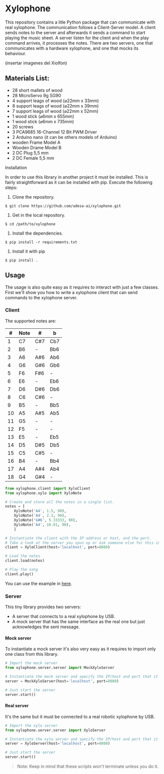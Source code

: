 # Xylophone

This repository contains a litle Python package that can communicate with real xylophone.
The communication follows a Client-Server model.
A client sends notes to the server and afterwards it sends a command to start playing the music sheet.
A server listen for the client and when the play command arrives, it processes the notes.
There are two servers, one that communicates with a hardware xylophone, and one that mocks its behaviour.

(insertar imagenes del Xiolfon) 

## Materials List: 

<ul> 
<li> 28 short mallets of wood 
<li> 28 MicroServo 9g  SG90 
<li> 4 support leags of wood (⌀22mm x 33mm)
<li> 8 support leags of wood (⌀22mm x 39mm)      
<li> 7 support leags of wood (⌀22mm x 52mm)
<li> 1 wood stick  (⌀6mm x 655mm)
<li> 1 wood stick  (⌀6mm x 735mm)
<li> 20 screws 
<li> 3 PCA9685 16-Channel 12 Bit PWM Driver 
<li> 2 Arduino nano (it can be others models of Arduino) 
<li> wooden Frame Model A 
<li> Wooden Drame Model B
<li> 2 DC Plug 5,5 mm 
<li> 2 DC Female 5,5 mm 
</ul





## Installation

In order to use this library in another project it must be installed.
This is fairly straightforward as it can be installed with pip.
Execute the following steps:

1. Clone the repository.

```shell
$ git clone https://github.com/udesa-ai/xylophone.git
```

1. Get in the local repository.

```shell
$ cd /path/to/xylophone
```

1. Install the dependencies.

```shell
$ pip install -r requirements.txt
```

1. Install it with pip

```shell
$ pip install .
```

## Usage

The usage is also quite easy as it requires to interact with just a few classes.
First we'll show you how to write a xylophone client that can send commands to the xylophone server.

### Client

The supported notes are:

| #  | Note | #   | b   |
|----|------|-----|-----|
| 1  | C7   | C#7 | Cb7 |
| 2  | B6   | -   | Bb6 |
| 3  | A6   | A#6 | Ab6 |
| 4  | G6   | G#6 | Gb6 |
| 5  | F6   | F#6 | -   |
| 6  | E6   | -   | Eb6 |
| 7  | D6   | D#6 | Db6 |
| 8  | C6   | C#6 | -   |
| 9  | B5   | -   | Bb5 |
| 10 | A5   | A#5 | Ab5 |
| 11 | G5   | -   | -   |
| 12 | F5   | -   | -   |
| 13 | E5   | -   | Eb5 |
| 14 | D5   | D#5 | Db5 |
| 15 | C5   | C#5 | -   |
| 16 | B4   |  -  | Bb4 |
| 17 | A4   | A#4 | Ab4 |
| 18 | G4   | G#4 | -   |


```python
from xylophone.client import XyloClient
from xylophone.xylo import XyloNote

# Create and store all the notes in a single list.
notes = [
    XyloNote('A4', 1.5, 90),
    XyloNote('A4', 2.3, 90),
    XyloNote('G#6', 5.33333, 90),
    XyloNote('A4', 10.01, 90),
    ]

# Instantiate the client with the IP address or host, and the port.
# Take a look at the server you spun up or ask someone else for this info.
client = XyloClient(host='localhost', port=8080)

# Load the notes
client.load(notes)

# Play the song
client.play()
```

You can use the example in [here](examples/xilo_client.py).

### Server

This tiny library provides two servers:

- A server that connects to a real xylophone by USB.
- A mock server that has the same interface as the real one but just acknowledges the sent message.

#### Mock server

To instantiate a mock server it's also very easy as it requires to import only one class from this library.

```python
# Import the mock server
from xylophone.server.server import MockXyloServer

# Instantiate the mock server and specify the IP/host and port that it's going to be using.
server = MockXyloServer(host='localhost', port=8080)

# Just start the server
server.start()
```

#### Real server

It's the same but it must be connected to a real robotic xylophone by USB.

```python
# Import the xylo server
from xylophone.server.server import XyloServer

# Instantiate the xylo server and specify the IP/host and port that it's going to be using.
server = XyloServer(host='localhost', port=8080)

# Just start the server
server.start()
```

> Note: Keep in mind that these scripts won't terminate unless you do it.
